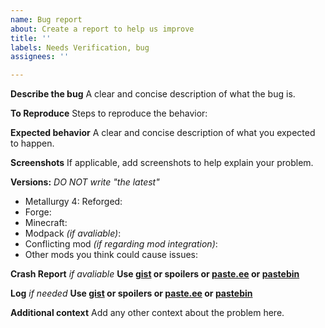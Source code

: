 ```yaml
---
name: Bug report
about: Create a report to help us improve
title: ''
labels: Needs Verification, bug
assignees: ''

---
```


**Describe the bug**
A clear and concise description of what the bug is.

**To Reproduce**
Steps to reproduce the behavior:


**Expected behavior**
A clear and concise description of what you expected to happen.

**Screenshots**
If applicable, add screenshots to help explain your problem.

**Versions:** _DO NOT write "the latest"_
 - Metallurgy 4: Reforged: 
 - Forge: 
 - Minecraft:
 - Modpack _(if avaliable)_:
 - Conflicting mod _(if regarding mod integration)_:
 - Other mods you think could cause issues:  

**Crash Report** _if avaliable_ 
**Use [gist](https://gist.github.com) or spoilers or [paste.ee](https://paste.ee) or [pastebin](https://pastebin.com)**


**Log** _if needed_
**Use [gist](https://gist.github.com) or spoilers or [paste.ee](https://paste.ee) or [pastebin](https://pastebin.com)**


**Additional context**
Add any other context about the problem here.
